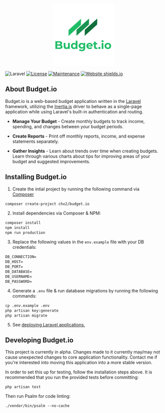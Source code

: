 <p align="center">
  <img src="https://github.com/chx2/Budget.io/blob/master/public/img/logo.png" alt="Budget.io Logo">
</p>

![Laravel](https://github.com/chx2/Budget.io/workflows/Laravel/badge.svg?branch=master)
[![License](https://poser.pugx.org/chx2/budget.io/license)](//packagist.org/packages/chx2/budget.io)
[![Maintenance](https://img.shields.io/badge/Maintained%3F-yes-green.svg)](https://GitHub.com/chx2/Budget.io/graphs/commit-activity)
[![Website shields.io](https://img.shields.io/website-up-down-green-red/http/shields.io.svg)](https://budget.chrish.me)


## About Budget.io

Budget.io is a web-based budget application written in the 
[Laravel](https://laravel.com/) framework, utilizing the 
[Inertia.js](https://inertiajs.com/) driver to behave as 
a single-page application while using Laravel's built-in 
authentication and routing.

* **Manage Your Budget** - Create monthly budgets to 
track income, spending, and changes between your budget 
periods.

* **Create Reports** - Print off monthly reports, income, 
and expense statements separately.

* **Gather Insights** - Learn about trends over time when 
creating budgets.  Learn through various charts about 
tips for improving areas of your budget and suggested 
improvements.
  
## Installing Budget.io
1. Create the intial project by running the following command via [Composer](https://getcomposer.org/)
```
composer create-project chx2/budget.io
```

2. Install dependencies via Composer & NPM:

```
composer install
npm install
npm run production
```

3. Replace the following values in the `env.example` file 
with your DB credentials:
```
DB_CONNECTION=
DB_HOST=
DB_PORT=
DB_DATABASE=
DB_USERNAME=
DB_PASSWORD=
```

4. Generate a `.env` file & run database migrations by running the following commands:

```
cp .env.example .env
php artisan key:generate
php artisan migrate
```

5. See [deploying Laravel applications.](https://laravel.com/docs/8.x/deployment#introduction)

## Developing Budget.io

This project is currently in alpha. Changes made to it currently may/may not cause unexpected changes to core application functionality. Contact me if you're interested into moving this application into a more stable version.

In order to set this up for testing, follow the installation steps above.  It is recommended that you run the provided tests before committing:
```
php artisan test
```

Then run Psalm for code linting:
```
./vendor/bin/psalm --no-cache
```
